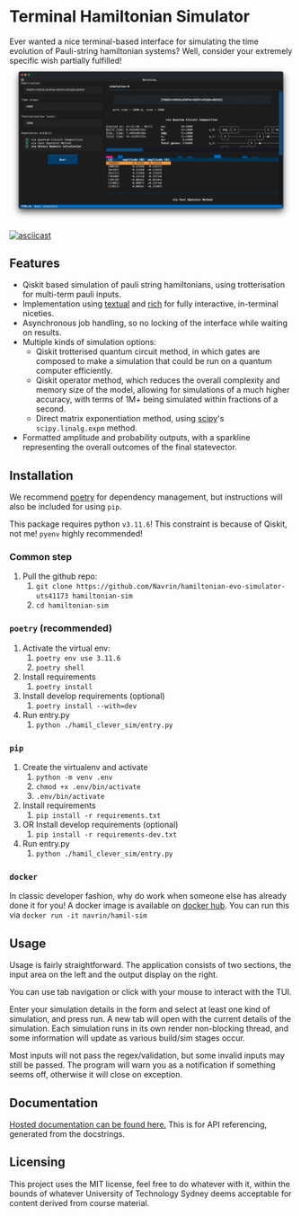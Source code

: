 # Terminal Hamiltonian Simulator
 
Ever wanted a nice terminal-based interface for simulating the time evolution of Pauli-string hamiltonian systems? Well, consider your extremely specific wish partially fulfilled!
![img](./demo-screenshot-1.png)

[![asciicast](https://asciinema.org/a/NxToOw4aYqG8Ik9aBlijOfixW.svg)](https://asciinema.org/a/NxToOw4aYqG8Ik9aBlijOfixW)
## Features
- Qiskit based simulation of pauli string hamiltonians, using trotterisation for multi-term pauli inputs.
- Implementation using [textual](https://github.com/Textualize/textual) and [rich](https://github.com/Textualize/rich) for fully interactive, in-terminal niceties. 
- Asynchronous job handling, so no locking of the interface while waiting on results. 
- Multiple kinds of simulation options: 
  - Qiskit trotterised quantum circuit method, in which gates are composed to make a simulation that could be run on a quantum computer efficiently. 
  - Qiskit operator method, which reduces the overall complexity and memory size of the model, allowing for simulations of a much higher accuracy, with terms of 1M+ being simulated within fractions of a second. 
  - Direct matrix exponentiation method, using [scipy](https://scipy.org)'s `scipy.linalg.expm` method. 
- Formatted amplitude and probability outputs, with a sparkline representing the overall outcomes of the final statevector. 
## Installation 
We recommend [poetry](https://python-poetry.org) for dependency management, but instructions will also be included for using `pip`.

This package requires python `v3.11.6`! This constraint is because of Qiskit, not me! `pyenv` highly recommended! 

### Common step
1. Pull the github repo: 
   1. `git clone https://github.com/Navrin/hamiltonian-evo-simulator-uts41173 hamiltonian-sim`
   2. `cd hamiltonian-sim`

### `poetry` (recommended)
1. Activate the virtual env:
   1. `poetry env use 3.11.6`
   2. `poetry shell`
2. Install requirements
   1. `poetry install`
3. Install develop requirements (optional)
   1. `poetry install --with=dev`
4. Run entry.py
   1. `python ./hamil_clever_sim/entry.py`
### `pip` 
1. Create the virtualenv and activate
   1. `python -m venv .env`
   2. `chmod +x .env/bin/activate`
   3. `.env/bin/activate`
2. Install requirements 
   1. `pip install -r requirements.txt`
3. OR Install develop requirements (optional)
   1. `pip install -r requirements-dev.txt`
4. Run entry.py
   1. `python ./hamil_clever_sim/entry.py`
### `docker`
In classic developer fashion, why do work when someone else has already done it for you!
A docker image is available on [docker hub](https://hub.docker.com/r/navrin/hamil-sim). You can run this via `docker run -it navrin/hamil-sim`

## Usage

Usage is fairly straightforward. The application consists of two sections, the input area on the left and the output display on the right. 

You can use tab navigation or click with your mouse to interact with the TUI. 

Enter your simulation details in the form and select at least one kind of simulation, and press run. A new tab will open with the current details of the simulation. Each simulation runs in its own render non-blocking thread, and some information will update as various build/sim stages occur. 

Most inputs will not pass the regex/validation, but some invalid inputs may still be passed. The program will warn you as a notification if something seems off, otherwise it will close on exception.

## Documentation

[Hosted documentation can be found here.](https://hamil-sim.uts.navr.in/_autosummary/hamil_clever_sim.html) This is for API referencing, generated from the docstrings. 

## Licensing 

This project uses the MIT license, feel free to do whatever with it, within the bounds of whatever University of Technology Sydney deems acceptable for content derived from course material. 


